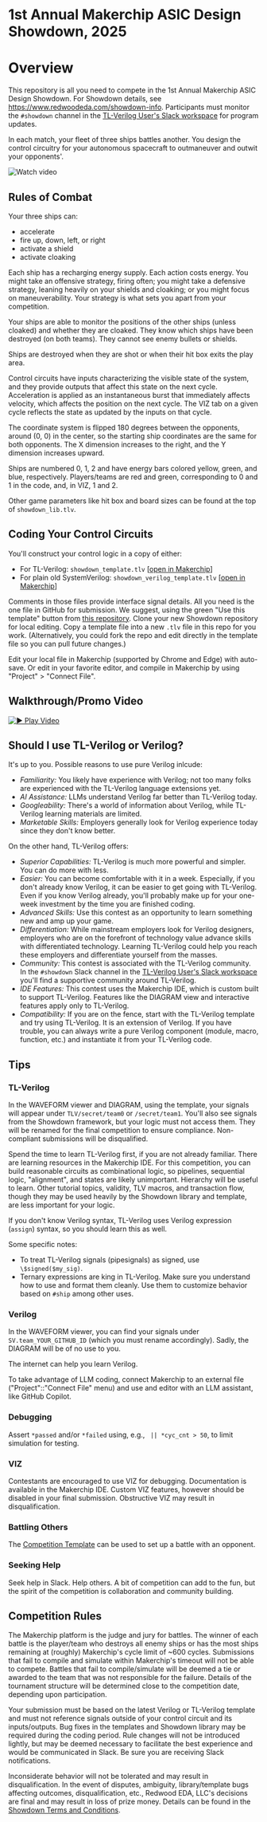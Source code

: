 # 1st Annual Makerchip ASIC Design Showdown, 2025

# Overview

This repository is all you need to compete in the 1st Annual Makerchip ASIC Design Showdown. For Showdown details, see https://www.redwoodeda.com/showdown-info. Participants must monitor the `#showdown` channel in the [TL-Verilog User's Slack workspace](https://join.slack.com/t/tl-verilog-users/shared_invite/zt-4fatipnr-dmDgkbzrCe0ZRLOOVm89gA) for program updates.

In each match, your fleet of three ships battles another. You design the control circuitry for your autonomous spacecraft to outmaneuver and outwit your opponents'.

![Watch video](screencapture.gif)

## Rules of Combat

Your three ships can:

- accelerate
- fire up, down, left, or right
- activate a shield
- activate cloaking

Each ship has a recharging energy supply. Each action costs energy. You might take an offensive strategy, firing often; you might take a defensive strategy, leaning heavily on your shields and cloaking; or you might focus on maneuverability. Your strategy is what sets you apart from your competition.

Your ships are able to monitor the positions of the other ships (unless cloaked) and whether they are cloaked. They know which ships have been destroyed (on both teams). They cannot see enemy bullets or shields.

Ships are destroyed when they are shot or when their hit box exits the play area.

Control circuits have inputs characterizing the visible state of the system, and they provide outputs that affect this state on the next cycle. Acceleration is applied as an instantaneous burst that immediately affects velocity, which affects the position on the next cycle. The VIZ tab on a given cycle reflects the state as updated by the inputs on that cycle.

The coordinate system is flipped 180 degrees between the opponents, around (0, 0) in the center, so the starting ship coordinates are the same for both opponents. The X dimension increases to the right, and the Y dimension increases upward.

Ships are numbered 0, 1, 2 and have energy bars colored yellow, green, and blue, respectively. Players/teams are red and green, corresponding to 0 and 1 in the code, and, in VIZ, 1 and 2.

Other game parameters like hit box and board sizes can be found at the top of `showdown_lib.tlv`.

## Coding Your Control Circuits

You'll construct your control logic in a copy of either:

- For TL-Verilog: `showdown_template.tlv` [[open in Makerchip](https://www.makerchip.com/sandbox?code_url=https%3A%2F%2Fraw.githubusercontent.com%2Frweda%2Fshowdown-2025-space-battle%2Frefs%2Fheads%2Fmain%2Fshowdown_template.tlv)]
- For plain old SystemVerilog: `showdown_verilog_template.tlv` [[open in Makerchip](https://www.makerchip.com/sandbox?code_url=https%3A%2F%2Fraw.githubusercontent.com%2Frweda%2Fshowdown-2025-space-battle%2Frefs%2Fheads%2Fmain%2Fshowdown_verilog_template.tlv)]

Comments in those files provide interface signal details. All you need is the one file in GitHub for submission. We suggest, using the green "Use this template" button from [this repository](https://github.com/rweda/showdown-2025-space-battle). Clone your new Showdown repository for local editing. Copy a template file into a new `.tlv` file in this repo for you work. (Alternatively, you could fork the repo and edit directly in the template file so you can pull future changes.)

Edit your local file in Makerchip (supported by Chrome and Edge) with auto-save. Or edit in your favorite editor, and compile in Makerchip by using "Project" > "Connect File".

## Walkthrough/Promo Video

[![▶️ Play Video](./PromoVideoThumb.png)](https://youtu.be/B-j03kmqDcI?si=837uOC3RwJAY7wxf)

## Should I use TL-Verilog or Verilog?

It's up to you. Possible reasons to use pure Verilog inlcude:

- *Familiarity:* You likely have experience with Verilog; not too many folks are experienced with the TL-Verilog language extensions yet.
- *AI Assistance:* LLMs understand Verilog far better than TL-Verilog today.
- *Googleability:* There's a world of information about Verilog, while TL-Verilog learning materials are limited.
- *Marketable Skills:* Employers generally look for Verilog experience today since they don't know better.

On the other hand, TL-Verilog offers:

- *Superior Capabilities:* TL-Verilog is much more powerful and simpler. You can do more with less.
- *Easier:* You can become comfortable with it in a week. Especially, if you don't already know Verilog, it can be easier to get going with TL-Verilog. Even if you know Verilog already, you'll probably make up for your one-week investment by the time you are finished coding.
- *Advanced Skills:* Use this contest as an opportunity to learn something new and amp up your game.
- *Differentiation:* While mainstream employers look for Verilog designers, employers who are on the forefront of technology value advance skills with differentiated technology. Learning TL-Verilog could help you reach these employers and differentiate yourself from the masses.
- *Community:* This contest is associated with the TL-Verilog community. In the `#showdown` Slack channel in the [TL-Verilog User's Slack workspace](https://join.slack.com/t/tl-verilog-users/shared_invite/zt-4fatipnr-dmDgkbzrCe0ZRLOOVm89gA) you'll find a supportive community around TL-Verilog.
- *IDE Features:* This contest uses the Makerchip IDE, which is custom built to support TL-Verilog. Features like the DIAGRAM view and interactive features apply only to TL-Verilog.
- *Compatibility:* If you are on the fence, start with the TL-Verilog template and try using TL-Verilog. It is an extension of Verilog. If you have trouble, you can always write a pure Verilog component (module, macro, function, etc.) and instantiate it from your TL-Verilog code.

## Tips

### TL-Verilog

In the WAVEFORM viewer and DIAGRAM, using the template, your signals will appear under `TLV/secret/team0` or `/secret/team1`. You'll also see signals from the Showdown framework, but your logic must not access them. They will be renamed for the final competition to ensure compliance. Non-compliant submissions will be disqualified.

Spend the time to learn TL-Verilog first, if you are not already familiar. There are learning resources in the Makerchip IDE. For this competition, you can build reasonable circuits as combinational logic, so pipelines, sequential logic, "alignment", and states are likely unimportant. Hierarchy will be useful to learn. Other tutorial topics, validity, TLV macros, and transaction flow, though they may be used heavily by the Showdown library and template, are less important for your logic.

If you don't know Verilog syntax, TL-Verilog uses Verilog expression (`assign`) syntax, so you should learn this as well.

Some specific notes:

- To treat TL-Verilog signals (pipesignals) as signed, use `\$signed($my_sig)`.
- Ternary expressions are king in TL-Verilog. Make sure you understand how to use and format them cleanly. Use them to customize behavior based on `#ship` among other uses.

### Verilog

In the WAVEFORM viewer, you can find your signals under `SV.team_YOUR_GITHUB_ID` (which you must rename accordingly). Sadly, the DIAGRAM will be of no use to you.

The internet can help you learn Verilog.

To take advantage of LLM coding, connect Makerchip to an external file ("Project"::"Connect File" menu) and use and editor with an LLM assistant, like GitHub Copilot.

### Debugging

Assert `*passed` and/or `*failed` using, e.g., ` || *cyc_cnt > 50`, to limit simulation for testing.

### VIZ

Contestants are encouraged to use VIZ for debugging. Documentation is available in the Makerchip IDE. Custom VIZ features, however should be disabled in your final submission. Obstructive VIZ may result in disqualification.

### Battling Others

The [Competition Template](./competition_template.tlv) can be used to set up a battle with an opponent.

### Seeking Help

Seek help in Slack. Help others. A bit of competition can add to the fun, but the spirit of the competition is collaboration and community building.

## Competition Rules

The Makerchip platform is the judge and jury for battles. The winner of each battle is the player/team who destroys all enemy ships or has the most ships remaining at (roughly) Makerchip's cycle limit of ~600 cycles. Submissions that fail to compile and simulate within Makerchip's timeout will not be able to compete. Battles that fail to compile/simulate will be deemed a tie or awarded to the team that was not responsible for the failure. Details of the tournament structure will be determined close to the competition date, depending upon participation.

Your submission must be based on the latest Verilog or TL-Verilog template and must not reference signals outside of your control circuit and its inputs/outputs. Bug fixes in the templates and Showdown library may be required during the coding period. Rule changes will not be introduced lightly, but may be deemed necessary to facilitate the best experience and would be communicated in Slack. Be sure you are receiving Slack notifications.

Inconsiderate behavior will not be tolerated and may result in disqualification. In the event of disputes, ambiguity, library/template bugs affecting outcomes, disqualification, etc., Redwood EDA, LLC's decisions are final and may result in loss of prize money. Details can be found in the [Showdown Terms and Conditions](https://www.redwoodeda.com/showdown-terms).
